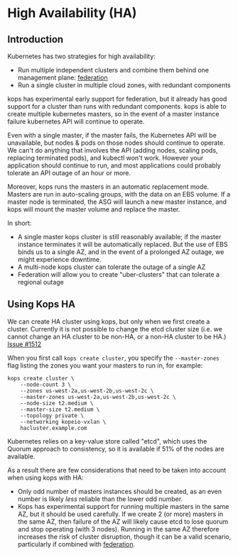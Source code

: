 # High Availability (HA)

## Introduction

Kubernetes has two strategies for high availability:

* Run multiple independent clusters and combine them behind one management plane: [federation](https://kubernetes.io/docs/user-guide/federation/)
* Run a single cluster in multiple cloud zones, with redundant components

kops has experimental early support for federation, but it already has good support for a cluster than runs
with redundant components.  kops is able to create multiple kubernetes masters, so in the event of 
a master instance failure kubernetes API will continue to operate.

Even with a single master, if the master fails, the Kubernetes API will be unavailable, but nodes & pods on those
nodes should continue to operate.  We can't do anything that involves the API (adding nodes, scaling pods, replacing
terminated pods), and kubectl won't work.  However your application should continue to run, and most applications
could probably tolerate an API outage of an hour or more.

Moreover, kops runs the masters in an automatic replacement mode.  Masters are run in auto-scaling groups, with
the data on an EBS volume.  If a master node is terminated, the ASG will launch a new master instance, and kops
will mount the master volume and replace the master.

In short:

* A single master kops cluster is still reasonably available; if the master instance terminates it will be automatically
  replaced.  But the use of EBS binds us to a single AZ, and in the event of a prolonged AZ outage, we might experience
  downtime.
* A multi-node kops cluster can tolerate the outage of a single AZ
* Federation will allow you to create "uber-clusters" that can tolerate a regional outage

## Using Kops HA

We can create HA cluster using kops, but only when we first create a cluster.  Currently it is not possible to change
the etcd cluster size (i.e. we cannot change an HA cluster to be non-HA, or a non-HA cluster to be HA.) [Issue #1512](https://github.com/kubernetes/kops/issues/1512)

When you first call `kops create cluster`, you specify the `--master-zones` flag listing the zones you want your masters
to run in, for example:

```
kops create cluster \
    --node-count 3 \
    --zones us-west-2a,us-west-2b,us-west-2c \
    --master-zones us-west-2a,us-west-2b,us-west-2c \
    --node-size t2.medium \
    --master-size t2.medium \
    --topology private \
    --networking kopeio-vxlan \
    hacluster.example.com
```

Kubernetes relies on a key-value store called "etcd", which uses the Quorum approach to consistency,
so it is available if 51% of the nodes are available.

As a result there are few considerations that need to be taken into account when using kops with HA:

* Only odd number of masters instances should be created, as an even number is likely _less_ reliable than the lower odd number. 
* Kops has experimental support for running multiple masters in the same AZ, but it should be used carefully.
  If we create 2 (or more) masters in the same AZ, then failure of the AZ will likely cause etcd to lose quorum
  and stop operating (with 3 nodes).  Running in the same AZ therefore increases the risk of cluster disruption,
  though it can be a valid scenario, particularly if combined with [federation](https://kubernetes.io/docs/user-guide/federation/).
